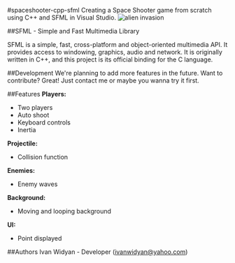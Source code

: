 #spaceshooter-cpp-sfml
Creating a Space Shooter game from scratch using C++ and SFML in Visual Studio.
![alien invasion](https://cloud.githubusercontent.com/assets/12959761/19656230/5e4ebae2-9a1f-11e6-85d8-2a68367b0673.JPG)

##SFML - Simple and Fast Multimedia Library

SFML is a simple, fast, cross-platform and object-oriented multimedia API. It provides access to windowing,
graphics, audio and network.
It is originally written in C++, and this project is its official binding for the C language.

##Development
We're planning to add more features in the future. Want to contribute? Great! Just contact me or maybe you wanna try it first.

##Features
**Players:**
* Two players
* Auto shoot
* Keyboard controls
* Inertia

**Projectile:**
* Collision function

**Enemies:**
* Enemy waves

**Background:**
* Moving and looping background

**UI:**
* Point displayed

##Authors
Ivan Widyan - Developer (ivanwidyan@yahoo.com)
